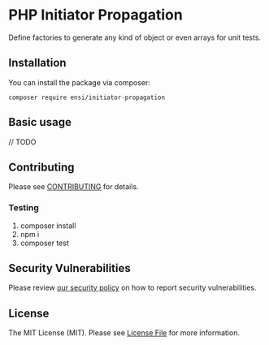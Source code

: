 # PHP Initiator Propagation

Define factories to generate any kind of object or even arrays for unit tests.

## Installation

You can install the package via composer:

`composer require ensi/initiator-propagation`

## Basic usage

// TODO
## Contributing

Please see [CONTRIBUTING](.github/CONTRIBUTING.md) for details.

### Testing

1. composer install
2. npm i
3. composer test

## Security Vulnerabilities

Please review [our security policy](../../security/policy) on how to report security vulnerabilities.

## License

The MIT License (MIT). Please see [License File](LICENSE.md) for more information.
